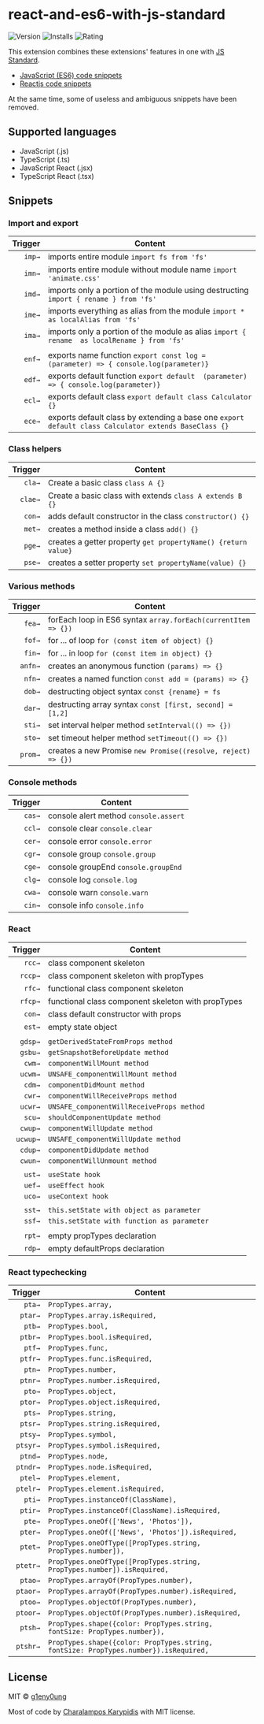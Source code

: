 # react-and-es6-with-js-standard

![Version](https://vsmarketplacebadge.apphb.com/version/g1eny0ung.react-and-es6-with-js-standard.svg)
![Installs](https://vsmarketplacebadge.apphb.com/installs/g1eny0ung.react-and-es6-with-js-standard.svg)
![Rating](https://vsmarketplacebadge.apphb.com/rating/g1eny0ung.react-and-es6-with-js-standard.svg)

This extension combines these extensions' features in one with [JS Standard](https://standardjs.com/).

- [JavaScript (ES6) code snippets](https://marketplace.visualstudio.com/items?itemName=xabikos.JavaScriptSnippets)
- [Reactjs code snippets](https://marketplace.visualstudio.com/items?itemName=xabikos.ReactSnippets)

At the same time, some of useless and ambiguous snippets have been removed.

## Supported languages

- JavaScript (.js)
- TypeScript (.ts)
- JavaScript React (.jsx)
- TypeScript React (.tsx)

## Snippets

### Import and export
| Trigger  | Content |
| -------: | ------- |
| `imp→`   | imports entire module `import fs from 'fs'`|
| `imn→`   | imports entire module without module name `import 'animate.css'` |
| `imd→`   | imports only a portion of the module using destructing  `import { rename } from 'fs'` |
| `ime→`   | imports everything as alias from the module `import * as localAlias from 'fs'` |
| `ima→`   | imports only a portion of the module as alias `import { rename  as localRename } from 'fs'` |
||
| `enf→`   | exports name function `export const log = (parameter) => { console.log(parameter)}` |
| `edf→`   | exports default function `export default  (parameter) => { console.log(parameter)}` |
| `ecl→`   | exports default class `export default class Calculator {}` |
| `ece→`   | exports default class by extending a base one `export default class Calculator extends BaseClass {}` |

### Class helpers
| Trigger  | Content |
| -------: | ------- |
| `cla→`   | Create a basic class `class A {}`|
| `clae→`  | Create a basic class with extends `class A extends B {}`|
| `con→`   | adds default constructor in the class `constructor() {}`|
| `met→`   | creates a method inside a class `add() {}` |
| `pge→`   | creates a getter property `get propertyName() {return value}` |
| `pse→`   | creates a setter property `set propertyName(value) {}` |

### Various methods
| Trigger  | Content |
| -------: | ------- |
| `fea→`   | forEach loop in ES6 syntax `array.forEach(currentItem => {})`|
| `fof→`   | for ... of loop `for (const item of object) {}` |
| `fin→`   | for ... in loop `for (const item in object) {}` |
| `anfn→`  | creates an anonymous function `(params) => {}` |
| `nfn→`   | creates a named function `const add = (params) => {}` |
| `dob→`   | destructing object syntax `const {rename} = fs` |
| `dar→`   | destructing array syntax `const [first, second] = [1,2]` |
| `sti→`   | set interval helper method `setInterval(() => {})` |
| `sto→`   | set timeout helper method `setTimeout(() => {})` |
| `prom→`  | creates a new Promise `new Promise((resolve, reject) => {})`|

### Console methods
| Trigger  | Content |
| -------: | ------- |
| `cas→`   | console alert method `console.assert`|
| `ccl→`   | console clear `console.clear` |
| `cer→`   | console error `console.error` |
| `cgr→`   | console group `console.group` |
| `cge→`   | console groupEnd `console.groupEnd` |
| `clg→`   | console log `console.log` |
| `cwa→`   | console warn `console.warn` |
| `cin→`   | console info `console.info` |

### React

| Trigger  | Content |
| -------: | ------- |
| `rcc→`   | class component skeleton |
| `rccp→`  | class component skeleton with propTypes |
| `rfc→`   | functional class component skeleton |
| `rfcp→`  | functional class component skeleton with propTypes |
| `con→`   | class default constructor with props|
| `est→`   | empty state object |
||
| `gdsp→`  | `getDerivedStateFromProps method` |
| `gsbu→`  | `getSnapshotBeforeUpdate method` |
| `cwm→`   | `componentWillMount method` |
| `ucwm→`  | `UNSAFE_componentWillMount method` |
| `cdm→`   | `componentDidMount method` |
| `cwr→`   | `componentWillReceiveProps method` |
| `ucwr→`  | `UNSAFE_componentWillReceiveProps method` |
| `scu→`   | `shouldComponentUpdate method` |
| `cwup→`  | `componentWillUpdate method` |
| `ucwup→` | `UNSAFE_componentWillUpdate method` |
| `cdup→`  | `componentDidUpdate method` |
| `cwun→`  | `componentWillUnmount method` |
||
| `ust→`    | `useState hook` |
| `uef→`    | `useEffect hook` |
| `uco→`    | `useContext hook` |
||
| `sst→`   | `this.setState with object as parameter` |
| `ssf→`   | `this.setState with function as parameter` |
||
| `rpt→`   | empty propTypes declaration |
| `rdp→`   | empty defaultProps declaration |

### React typechecking

| Trigger  | Content |
| -------: | ------- |
| `pta→`   | `PropTypes.array,` |
| `ptar→`  | `PropTypes.array.isRequired,` |
| `ptb→`   | `PropTypes.bool,` |
| `ptbr→`  | `PropTypes.bool.isRequired,` |
| `ptf→`   | `PropTypes.func,` |
| `ptfr→`  | `PropTypes.func.isRequired,` |
| `ptn→`   | `PropTypes.number,` |
| `ptnr→`  | `PropTypes.number.isRequired,` |
| `pto→`   | `PropTypes.object,` |
| `ptor→`  | `PropTypes.object.isRequired,` |
| `pts→`   | `PropTypes.string,` |
| `ptsr→`  | `PropTypes.string.isRequired,` |
| `ptsy→`  | `PropTypes.symbol,` |
| `ptsyr→` | `PropTypes.symbol.isRequired,` |
| `ptnd→`  | `PropTypes.node,` |
| `ptndr→` | `PropTypes.node.isRequired,` |
| `ptel→`  | `PropTypes.element,` |
| `ptelr→` | `PropTypes.element.isRequired,` |
| `pti→`   | `PropTypes.instanceOf(ClassName),` |
| `ptir→`  | `PropTypes.instanceOf(ClassName).isRequired,` |
| `pte→`   | `PropTypes.oneOf(['News', 'Photos']),` |
| `pter→`  | `PropTypes.oneOf(['News', 'Photos']).isRequired,` |
| `ptet→`  | `PropTypes.oneOfType([PropTypes.string, PropTypes.number]),` |
| `ptetr→` | `PropTypes.oneOfType([PropTypes.string, PropTypes.number]).isRequired,` |
| `ptao→`  | `PropTypes.arrayOf(PropTypes.number),` |
| `ptaor→` | `PropTypes.arrayOf(PropTypes.number).isRequired,` |
| `ptoo→`  | `PropTypes.objectOf(PropTypes.number),` |
| `ptoor→` | `PropTypes.objectOf(PropTypes.number).isRequired,` |
| `ptsh→`  | `PropTypes.shape({color: PropTypes.string, fontSize: PropTypes.number}),` |
| `ptshr→` | `PropTypes.shape({color: PropTypes.string, fontSize: PropTypes.number}).isRequired,` |

## License

MIT © [g1eny0ung](https://github.com/g1eny0ung)

Most of code by [Charalampos Karypidis](https://github.com/xabikos) with MIT license.
